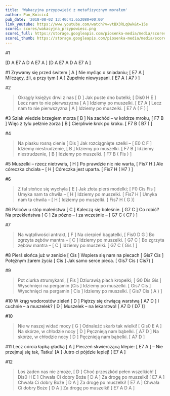 ```yaml
---
title: 'Wakacyjna przypowieść z metafizycznym morałem'
author: Pan_Kmicic4
pub_date: '2018-08-02 13:40:41.652080+00:00'
link_youtube: https://www.youtube.com/watch?v=vtBX3RLqOwk&t=15s
score1: scores/wakacyjna_przypowiesc.png
score1_full: https://storage.googleapis.com/piosenka-media/media/scores/wakacyjna_przypowiesc.png
score1_thumb: https://storage.googleapis.com/piosenka-media/media/scores/wakacyjna_przypowiesc.png.180x0_q85_upscale.png
---
```


#1

[D A E7 A D A E7 A ]
[D A E7 A D A E7 A ]

#1
Zrywamy się przed świtem [ A ]
Nie myśląc o śniadaniu; [ E7 A ]
Milczący, źli, a przy tym [ A ]
Zupełnie niewyspani. [ E7 A ( A7 ) ]

#2
>Okrągły księżyc drwi z nas [ D ]
>Jak puste dno butelki; [ Dis0 H E ]
>Lecz nam to nie pierwszyzna [ A ]
>Idziemy po muszelki. [ E7 A ]
>Lecz nam to nie pierwszyzna [ A ]
>Idziemy po muszelki. [ E7 A ( F ) ]

#3
Szlak wiedzie brzegiem morza [ B ]
Na zachód – w kołdrze mroku, [ F7 B ]
Więc z tyłu pełznie zorza [ B ]
Cierpliwie krok po kroku. [ F7 B ( B7 ) ]

#4
>Na piasku rosną cienie [ Dis ]
>Jak rozciągnięte szelki – [ E0 C F ]
>Idziemy niestrudzenie, [ B ]
>Idziemy po muszelki. [ F7 B ]
>Idziemy niestrudzenie, [ B ]
>Idziemy po muszelki. [ F7 B ( Fis ) ]

#5
Muszelki – rzecz nietrwała, [ H ]
Po prawdzie nic nie warta, [ Fis7 H ]
Ale córeczka chciała – [ H ]
Córeczka jest uparta. [ Fis7 H ( H7 ) ]

#6
>Z fal słońce się wychyla [ E ]
>Jak złota pierś modelki; [ F0 Cis Fis ]
>Umyka nam ta chwila – [ H ]
>Idziemy po muszelki. [ Fis7 H ]
>Umyka nam ta chwila – [ H ]
>Idziemy po muszelki. [ Fis7 H ( G )]

#6
Palców u stóp maleństwa [ C ]
Kaleczą się boleśnie. [ G7 C ]
Co robić? Na przekleństwa [ C ]
Za późno – i za wcześnie – [ G7 C ( C7 )  ]

#7
>Na wątpliwości antrakt, [ F ]
>Na cierpień bagatelki, [ Fis0 D G ]
>Bo zgrzyta zębów mantra – [ C ]
>Idziemy po muszelki. [ G7 C ]
>Bo zgrzyta zębów mantra – [ C ]
>Idziemy po muszelki. [ G7 C ( Gis ) ]

#8
Pierś słońca już w zenicie [ Cis ]
Wspiera się nam na plecach [ Gis7 Cis ] 
Potężnym żarem życia [ Cis ]
Jak samo serce pieca. [ Gis7 Cis ( Cis7) ]

#9
>Pot ciurka strumykami, [ Fis ]
>Dziurawią piach kropelki; [ G0 Dis Gis ]
>Wyschnięci na pergamin [Cis ]
>Idziemy po muszelki. [ Gis7 Cis ]
>Wyschnięci na pergamin [ Cis ]
>Idziemy po muszelki. [ Gis7 Cis ( A ) ]

#10
W krąg wodorostów zieleń [ D ]
Piętrzy się drwiącą warstwą [ A7 D ]
I cuchnie – a muszelek? [ D ]
Muszelek – na lekarstwo! [ A7 D ( D7 )]

#10
>Nie w naszej widać mocy [ G ]
>Odnaleźć skarb tak wielki! [ Gis0 E A ]
>Na skórze, w chłodzie nocy [ D ]
>Pęcznieją nam bąbelki. [ A7 D ]
>Na skórze, w chłodzie nocy [ D ]
>Pęcznieją nam bąbelki. [ A7 D ]

#11
Lecz córcia łapką gładką [ A ]
Pieczeń skwierczącą klepie: [ E7 A ]
– Nie przejmuj się tak, Tatku! [A ]
Jutro ci pójdzie lepiej! [ E7 A ]

#12
>Los żaden nas nie zmoże, [ D ]
>Choć przeszkód pełen wszelkich! [ Dis0 H E ]
>Chwała Ci dobry Boże [ D A ]
>Za drogę po muszelki! [ E7 A ]
>Chwała Ci dobry Boże [ D A ]
>Za drogę po muszelki! [ E7 A ]
>Chwała Ci dobry Boże [ D A ]
>Za drogę po muszelki! [ E7 A D A ]